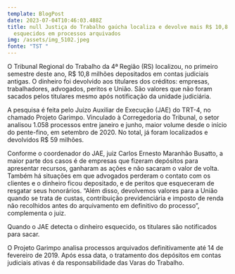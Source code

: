 ```yaml
---
template: BlogPost
date: 2023-07-04T10:46:03.488Z
title: null Justiça do Trabalho gaúcha localiza e devolve mais R$ 10,8 milhões
  esquecidos em processos arquivados
img: /assets/img_5102.jpeg
fonte: "TST "
---
```

O Tribunal Regional do Trabalho da 4ª Região (RS) localizou, no primeiro semestre deste ano, R$ 10,8 milhões depositados em contas judiciais antigas. O dinheiro foi devolvido aos titulares dos créditos: empresas, trabalhadores, advogados, peritos e União. São valores que não foram sacados pelos titulares mesmo após notificação da unidade judiciária.

A pesquisa é feita pelo Juízo Auxiliar de Execução (JAE) do TRT-4, no chamado Projeto Garimpo. Vinculado à Corregedoria do Tribunal, o setor analisou 1.058 processos entre janeiro e junho, maior volume desde o início do pente-fino, em setembro de 2020. No total, já foram localizados e devolvidos R$ 59 milhões.

Conforme o coordenador do JAE, juiz Carlos Ernesto Maranhão Busatto, a maior parte dos casos é de empresas que fizeram depósitos para apresentar recursos, ganharam as ações e não sacaram o valor de volta. Também há situações em que advogados perderam o contato com os clientes e o dinheiro ficou depositado, e de peritos que esqueceram de resgatar seus honorários. “Além disso, devolvemos valores para a União quando se trata de custas, contribuição previdenciária e imposto de renda não recolhidos antes do arquivamento em definitivo do processo”, complementa o juiz.

Quando o JAE detecta o dinheiro esquecido, os titulares são notificados para sacar.

O Projeto Garimpo analisa processos arquivados definitivamente até 14 de fevereiro de 2019. Após essa data, o tratamento dos depósitos em contas judiciais ativas é da responsabilidade das Varas do Trabalho.